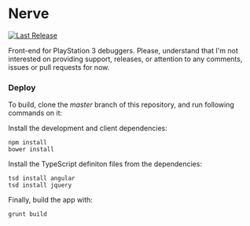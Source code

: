 Nerve
=====
[![Last Release](https://badge.fury.io/gh/AlexAltea%2Fnerve.svg)](https://github.com/AlexAltea/nerve/releases)

Front-end for PlayStation 3 debuggers. Please, understand that I'm not interested on providing support, releases, or attention to any comments, issues or pull requests for now.

### Deploy
To build, clone the *master* branch of this repository, and run following commands on it:

Install the development and client dependencies:
```
npm install
bower install
```

Install the TypeScript definiton files from the dependencies:
```
tsd install angular
tsd install jquery
```

Finally, build the app with:
```
grunt build
```
